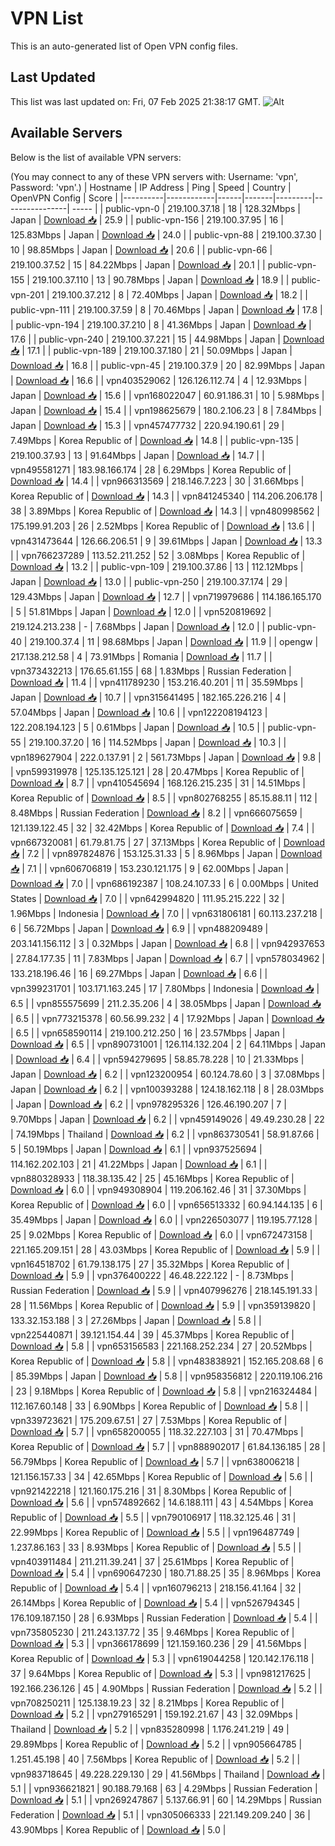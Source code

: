 # VPN List

This is an auto-generated list of Open VPN config files.

## Last Updated

This list was last updated on: Fri, 07 Feb 2025 21:38:17 GMT.
![Alt](https://repobeats.axiom.co/api/embed/186b98318ef1479477931607c1ad7d823f12451f.svg "Repobeats analytics image")

## Available Servers

Below is the list of available VPN servers:

(You may connect to any of these VPN servers with: Username: 'vpn', Password: 'vpn'.)
| Hostname | IP Address | Ping | Speed | Country | OpenVPN Config | Score |
|----------|------------|------|-------|---------|----------------| ----- |
| public-vpn-0 | 219.100.37.18 | 18 | 128.32Mbps | Japan | [Download 📥](./configs/server_0_JP.ovpn) | 25.9 |
| public-vpn-156 | 219.100.37.95 | 16 | 125.83Mbps | Japan | [Download 📥](./configs/server_1_JP.ovpn) | 24.0 |
| public-vpn-88 | 219.100.37.30 | 10 | 98.85Mbps | Japan | [Download 📥](./configs/server_2_JP.ovpn) | 20.6 |
| public-vpn-66 | 219.100.37.52 | 15 | 84.22Mbps | Japan | [Download 📥](./configs/server_3_JP.ovpn) | 20.1 |
| public-vpn-155 | 219.100.37.110 | 13 | 90.78Mbps | Japan | [Download 📥](./configs/server_4_JP.ovpn) | 18.9 |
| public-vpn-201 | 219.100.37.212 | 8 | 72.40Mbps | Japan | [Download 📥](./configs/server_5_JP.ovpn) | 18.2 |
| public-vpn-111 | 219.100.37.59 | 8 | 70.46Mbps | Japan | [Download 📥](./configs/server_6_JP.ovpn) | 17.8 |
| public-vpn-194 | 219.100.37.210 | 8 | 41.36Mbps | Japan | [Download 📥](./configs/server_7_JP.ovpn) | 17.6 |
| public-vpn-240 | 219.100.37.221 | 15 | 44.98Mbps | Japan | [Download 📥](./configs/server_8_JP.ovpn) | 17.1 |
| public-vpn-189 | 219.100.37.180 | 21 | 50.09Mbps | Japan | [Download 📥](./configs/server_9_JP.ovpn) | 16.8 |
| public-vpn-45 | 219.100.37.9 | 20 | 82.99Mbps | Japan | [Download 📥](./configs/server_10_JP.ovpn) | 16.6 |
| vpn403529062 | 126.126.112.74 | 4 | 12.93Mbps | Japan | [Download 📥](./configs/server_11_JP.ovpn) | 15.6 |
| vpn168022047 | 60.91.186.31 | 10 | 5.98Mbps | Japan | [Download 📥](./configs/server_12_JP.ovpn) | 15.4 |
| vpn198625679 | 180.2.106.23 | 8 | 7.84Mbps | Japan | [Download 📥](./configs/server_13_JP.ovpn) | 15.3 |
| vpn457477732 | 220.94.190.61 | 29 | 7.49Mbps | Korea Republic of | [Download 📥](./configs/server_14_KR.ovpn) | 14.8 |
| public-vpn-135 | 219.100.37.93 | 13 | 91.64Mbps | Japan | [Download 📥](./configs/server_15_JP.ovpn) | 14.7 |
| vpn495581271 | 183.98.166.174 | 28 | 6.29Mbps | Korea Republic of | [Download 📥](./configs/server_16_KR.ovpn) | 14.4 |
| vpn966313569 | 218.146.7.223 | 30 | 31.66Mbps | Korea Republic of | [Download 📥](./configs/server_17_KR.ovpn) | 14.3 |
| vpn841245340 | 114.206.206.178 | 38 | 3.89Mbps | Korea Republic of | [Download 📥](./configs/server_18_KR.ovpn) | 14.3 |
| vpn480998562 | 175.199.91.203 | 26 | 2.52Mbps | Korea Republic of | [Download 📥](./configs/server_19_KR.ovpn) | 13.6 |
| vpn431473644 | 126.66.206.51 | 9 | 39.61Mbps | Japan | [Download 📥](./configs/server_20_JP.ovpn) | 13.3 |
| vpn766237289 | 113.52.211.252 | 52 | 3.08Mbps | Korea Republic of | [Download 📥](./configs/server_21_KR.ovpn) | 13.2 |
| public-vpn-109 | 219.100.37.86 | 13 | 112.12Mbps | Japan | [Download 📥](./configs/server_22_JP.ovpn) | 13.0 |
| public-vpn-250 | 219.100.37.174 | 29 | 129.43Mbps | Japan | [Download 📥](./configs/server_23_JP.ovpn) | 12.7 |
| vpn719979686 | 114.186.165.170 | 5 | 51.81Mbps | Japan | [Download 📥](./configs/server_24_JP.ovpn) | 12.0 |
| vpn520819692 | 219.124.213.238 | - | 7.68Mbps | Japan | [Download 📥](./configs/server_25_JP.ovpn) | 12.0 |
| public-vpn-40 | 219.100.37.4 | 11 | 98.68Mbps | Japan | [Download 📥](./configs/server_26_JP.ovpn) | 11.9 |
| opengw | 217.138.212.58 | 4 | 73.91Mbps | Romania | [Download 📥](./configs/server_27_RO.ovpn) | 11.7 |
| vpn373432213 | 176.65.61.155 | 68 | 1.83Mbps | Russian Federation | [Download 📥](./configs/server_28_RU.ovpn) | 11.4 |
| vpn411789230 | 153.216.40.201 | 11 | 35.59Mbps | Japan | [Download 📥](./configs/server_29_JP.ovpn) | 10.7 |
| vpn315641495 | 182.165.226.216 | 4 | 57.04Mbps | Japan | [Download 📥](./configs/server_30_JP.ovpn) | 10.6 |
| vpn122208194123 | 122.208.194.123 | 5 | 0.61Mbps | Japan | [Download 📥](./configs/server_31_JP.ovpn) | 10.5 |
| public-vpn-55 | 219.100.37.20 | 16 | 114.52Mbps | Japan | [Download 📥](./configs/server_32_JP.ovpn) | 10.3 |
| vpn189627904 | 222.0.137.91 | 2 | 561.73Mbps | Japan | [Download 📥](./configs/server_33_JP.ovpn) | 9.8 |
| vpn599319978 | 125.135.125.121 | 28 | 20.47Mbps | Korea Republic of | [Download 📥](./configs/server_34_KR.ovpn) | 8.7 |
| vpn410545694 | 168.126.215.235 | 31 | 14.51Mbps | Korea Republic of | [Download 📥](./configs/server_35_KR.ovpn) | 8.5 |
| vpn802768255 | 85.15.88.11 | 112 | 8.48Mbps | Russian Federation | [Download 📥](./configs/server_36_RU.ovpn) | 8.2 |
| vpn666075659 | 121.139.122.45 | 32 | 32.42Mbps | Korea Republic of | [Download 📥](./configs/server_37_KR.ovpn) | 7.4 |
| vpn667320081 | 61.79.81.75 | 27 | 37.13Mbps | Korea Republic of | [Download 📥](./configs/server_38_KR.ovpn) | 7.2 |
| vpn897824876 | 153.125.31.33 | 5 | 8.96Mbps | Japan | [Download 📥](./configs/server_39_JP.ovpn) | 7.1 |
| vpn606706819 | 153.230.121.175 | 9 | 62.00Mbps | Japan | [Download 📥](./configs/server_40_JP.ovpn) | 7.0 |
| vpn686192387 | 108.24.107.33 | 6 | 0.00Mbps | United States | [Download 📥](./configs/server_41_US.ovpn) | 7.0 |
| vpn642994820 | 111.95.215.222 | 32 | 1.96Mbps | Indonesia | [Download 📥](./configs/server_42_ID.ovpn) | 7.0 |
| vpn631806181 | 60.113.237.218 | 6 | 56.72Mbps | Japan | [Download 📥](./configs/server_43_JP.ovpn) | 6.9 |
| vpn488209489 | 203.141.156.112 | 3 | 0.32Mbps | Japan | [Download 📥](./configs/server_44_JP.ovpn) | 6.8 |
| vpn942937653 | 27.84.177.35 | 11 | 7.83Mbps | Japan | [Download 📥](./configs/server_45_JP.ovpn) | 6.7 |
| vpn578034962 | 133.218.196.46 | 16 | 69.27Mbps | Japan | [Download 📥](./configs/server_46_JP.ovpn) | 6.6 |
| vpn399231701 | 103.171.163.245 | 17 | 7.80Mbps | Indonesia | [Download 📥](./configs/server_47_ID.ovpn) | 6.5 |
| vpn855575699 | 211.2.35.206 | 4 | 38.05Mbps | Japan | [Download 📥](./configs/server_48_JP.ovpn) | 6.5 |
| vpn773215378 | 60.56.99.232 | 4 | 17.92Mbps | Japan | [Download 📥](./configs/server_49_JP.ovpn) | 6.5 |
| vpn658590114 | 219.100.212.250 | 16 | 23.57Mbps | Japan | [Download 📥](./configs/server_50_JP.ovpn) | 6.5 |
| vpn890731001 | 126.114.132.204 | 2 | 64.11Mbps | Japan | [Download 📥](./configs/server_51_JP.ovpn) | 6.4 |
| vpn594279695 | 58.85.78.228 | 10 | 21.33Mbps | Japan | [Download 📥](./configs/server_52_JP.ovpn) | 6.2 |
| vpn123200954 | 60.124.78.60 | 3 | 37.08Mbps | Japan | [Download 📥](./configs/server_53_JP.ovpn) | 6.2 |
| vpn100393288 | 124.18.162.118 | 8 | 28.03Mbps | Japan | [Download 📥](./configs/server_54_JP.ovpn) | 6.2 |
| vpn978295326 | 126.46.190.207 | 7 | 9.70Mbps | Japan | [Download 📥](./configs/server_55_JP.ovpn) | 6.2 |
| vpn459149026 | 49.49.230.28 | 22 | 74.19Mbps | Thailand | [Download 📥](./configs/server_56_TH.ovpn) | 6.2 |
| vpn863730541 | 58.91.87.66 | 5 | 50.19Mbps | Japan | [Download 📥](./configs/server_57_JP.ovpn) | 6.1 |
| vpn937525694 | 114.162.202.103 | 21 | 41.22Mbps | Japan | [Download 📥](./configs/server_58_JP.ovpn) | 6.1 |
| vpn880328933 | 118.38.135.42 | 25 | 45.16Mbps | Korea Republic of | [Download 📥](./configs/server_59_KR.ovpn) | 6.0 |
| vpn949308904 | 119.206.162.46 | 31 | 37.30Mbps | Korea Republic of | [Download 📥](./configs/server_60_KR.ovpn) | 6.0 |
| vpn656513332 | 60.94.144.135 | 6 | 35.49Mbps | Japan | [Download 📥](./configs/server_61_JP.ovpn) | 6.0 |
| vpn226503077 | 119.195.77.128 | 25 | 9.02Mbps | Korea Republic of | [Download 📥](./configs/server_62_KR.ovpn) | 6.0 |
| vpn672473158 | 221.165.209.151 | 28 | 43.03Mbps | Korea Republic of | [Download 📥](./configs/server_63_KR.ovpn) | 5.9 |
| vpn164518702 | 61.79.138.175 | 27 | 35.32Mbps | Korea Republic of | [Download 📥](./configs/server_64_KR.ovpn) | 5.9 |
| vpn376400222 | 46.48.222.122 | - | 8.73Mbps | Russian Federation | [Download 📥](./configs/server_65_RU.ovpn) | 5.9 |
| vpn407996276 | 218.145.191.33 | 28 | 11.56Mbps | Korea Republic of | [Download 📥](./configs/server_66_KR.ovpn) | 5.9 |
| vpn359139820 | 133.32.153.188 | 3 | 27.26Mbps | Japan | [Download 📥](./configs/server_67_JP.ovpn) | 5.8 |
| vpn225440871 | 39.121.154.44 | 39 | 45.37Mbps | Korea Republic of | [Download 📥](./configs/server_68_KR.ovpn) | 5.8 |
| vpn653156583 | 221.168.252.234 | 27 | 20.52Mbps | Korea Republic of | [Download 📥](./configs/server_69_KR.ovpn) | 5.8 |
| vpn483838921 | 152.165.208.68 | 6 | 85.39Mbps | Japan | [Download 📥](./configs/server_70_JP.ovpn) | 5.8 |
| vpn958356812 | 220.119.106.216 | 23 | 9.18Mbps | Korea Republic of | [Download 📥](./configs/server_71_KR.ovpn) | 5.8 |
| vpn216324484 | 112.167.60.148 | 33 | 6.90Mbps | Korea Republic of | [Download 📥](./configs/server_72_KR.ovpn) | 5.8 |
| vpn339723621 | 175.209.67.51 | 27 | 7.53Mbps | Korea Republic of | [Download 📥](./configs/server_73_KR.ovpn) | 5.7 |
| vpn658200055 | 118.32.227.103 | 31 | 70.47Mbps | Korea Republic of | [Download 📥](./configs/server_74_KR.ovpn) | 5.7 |
| vpn888902017 | 61.84.136.185 | 28 | 56.79Mbps | Korea Republic of | [Download 📥](./configs/server_75_KR.ovpn) | 5.7 |
| vpn638006218 | 121.156.157.33 | 34 | 42.65Mbps | Korea Republic of | [Download 📥](./configs/server_76_KR.ovpn) | 5.6 |
| vpn921422218 | 121.160.175.216 | 31 | 8.30Mbps | Korea Republic of | [Download 📥](./configs/server_77_KR.ovpn) | 5.6 |
| vpn574892662 | 14.6.188.111 | 43 | 4.54Mbps | Korea Republic of | [Download 📥](./configs/server_78_KR.ovpn) | 5.5 |
| vpn790106917 | 118.32.125.46 | 31 | 22.99Mbps | Korea Republic of | [Download 📥](./configs/server_79_KR.ovpn) | 5.5 |
| vpn196487749 | 1.237.86.163 | 33 | 8.93Mbps | Korea Republic of | [Download 📥](./configs/server_80_KR.ovpn) | 5.5 |
| vpn403911484 | 211.211.39.241 | 37 | 25.61Mbps | Korea Republic of | [Download 📥](./configs/server_81_KR.ovpn) | 5.4 |
| vpn690647230 | 180.71.88.25 | 35 | 8.96Mbps | Korea Republic of | [Download 📥](./configs/server_82_KR.ovpn) | 5.4 |
| vpn160796213 | 218.156.41.164 | 32 | 26.14Mbps | Korea Republic of | [Download 📥](./configs/server_83_KR.ovpn) | 5.4 |
| vpn526794345 | 176.109.187.150 | 28 | 6.93Mbps | Russian Federation | [Download 📥](./configs/server_84_RU.ovpn) | 5.4 |
| vpn735805230 | 211.243.137.72 | 35 | 9.46Mbps | Korea Republic of | [Download 📥](./configs/server_85_KR.ovpn) | 5.3 |
| vpn366178699 | 121.159.160.236 | 29 | 41.56Mbps | Korea Republic of | [Download 📥](./configs/server_86_KR.ovpn) | 5.3 |
| vpn619044258 | 120.142.176.118 | 37 | 9.64Mbps | Korea Republic of | [Download 📥](./configs/server_87_KR.ovpn) | 5.3 |
| vpn981217625 | 192.166.236.126 | 45 | 4.90Mbps | Russian Federation | [Download 📥](./configs/server_88_RU.ovpn) | 5.2 |
| vpn708250211 | 125.138.19.23 | 32 | 8.21Mbps | Korea Republic of | [Download 📥](./configs/server_89_KR.ovpn) | 5.2 |
| vpn279165291 | 159.192.21.67 | 43 | 32.09Mbps | Thailand | [Download 📥](./configs/server_90_TH.ovpn) | 5.2 |
| vpn835280998 | 1.176.241.219 | 49 | 29.89Mbps | Korea Republic of | [Download 📥](./configs/server_91_KR.ovpn) | 5.2 |
| vpn905664785 | 1.251.45.198 | 40 | 7.56Mbps | Korea Republic of | [Download 📥](./configs/server_92_KR.ovpn) | 5.2 |
| vpn983718645 | 49.228.229.130 | 29 | 41.56Mbps | Thailand | [Download 📥](./configs/server_93_TH.ovpn) | 5.1 |
| vpn936621821 | 90.188.79.168 | 63 | 4.29Mbps | Russian Federation | [Download 📥](./configs/server_94_RU.ovpn) | 5.1 |
| vpn269247867 | 5.137.66.91 | 60 | 14.29Mbps | Russian Federation | [Download 📥](./configs/server_95_RU.ovpn) | 5.1 |
| vpn305066333 | 221.149.209.240 | 36 | 43.90Mbps | Korea Republic of | [Download 📥](./configs/server_96_KR.ovpn) | 5.0 |
